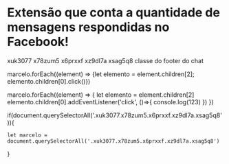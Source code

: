 # Extensão que conta a quantidade de mensagens respondidas no Facebook!

xuk3077 x78zum5 x6prxxf xz9dl7a xsag5q8 classe do footer do chat

marcelo.forEach((element) => {let elemento = element.children[2]; elemento.children[0].click()})



marcelo.forEach((element) => {
    let elemento = element.children[2]
    elemento.children[0].addEventListener('click', ()=>{
        console.log(123)
        })
    })

if(document.querySelectorAll('.xuk3077.x78zum5.x6prxxf.xz9dl7a.xsag5q8')){

    let marcelo = document.querySelectorAll('.xuk3077.x78zum5.x6prxxf.xz9dl7a.xsag5q8')
}